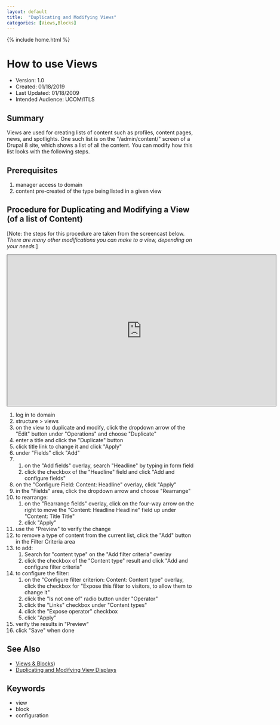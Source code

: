 ```yaml
---
layout: default
title:  "Duplicating and Modifying Views"
categories: [Views,Blocks] 
---
```

{% include home.html %}
# How to use Views
* Version: 1.0
* Created: 01/18/2019
* Last Updated: 01/18/2009
* Intended Audience: UCOM/ITLS

## Summary
Views are used for creating lists of content such as profiles, content pages, news, and spotlights. One such list is on the "/admin/content/" screen of a Drupal 8 site, which shows a list of all the content. You can modify how this list looks with the following steps.

## Prerequisites

 1. manager access to domain
 2. content pre-created of the type being listed in a given view


## Procedure for Duplicating and Modifying a View (of a list of Content)
[Note: the steps for this procedure are taken from the screencast below. *There are many other modifications you can make to a view, depending on your needs.*]
<iframe src="https://bluecast.hosted.panopto.com/Panopto/Pages/Embed.aspx?id=ce8de2ec-ae7c-428f-af2c-a95401330782&v=1" width="720" height="405" style="padding: 0px; border: 1px solid #464646;" frameborder="0" allowfullscreen allow="autoplay"></iframe>

1. log in to domain
2. structure > views
3. on the view to duplicate and modify, click the dropdown arrow of the "Edit" button under "Operations" and choose "Duplicate"
4. enter a title and click the "Duplicate" button
5. click title link to change it and click "Apply"
6. under "Fields" click "Add"
7. 
    1. on the "Add fields" overlay, search "Headline" by typing in form field
    2. click the checkbox of the "Headline" field and click "Add and configure fields"
8. on the "Configure Field: Content: Headline" overlay, click "Apply"
9. in the "Fields" area, click the dropdown arrow and choose "Rearrange"
10. to rearrange:
    1. on the "Rearrange fields" overlay, click on the four-way arrow on the right to move the "Content: Headline Headline" field up under "Content: Title Title"
    2. click "Apply"
11. use the "Preview" to verify the change
12. to remove a type of content from the current list, click the "Add" button in the Filter Criteria area
13. to add:
    1. Search for "content type" on the "Add filter criteria" overlay 
    2. click the checkbox of the "Content type" result and click "Add and configure filter criteria"
14. to configure the filter:
    1. on the "Configure filter criterion: Content: Content type" overlay, click the checkbox for "Expose this filter to visitors, to allow them to change it"
    2. click the "Is not one of" radio button under "Operator"
    3. click the "Links" checkbox under "Content types"
    4. click the "Expose operator" checkbox
    5. click "Apply"
15. verify the results in "Preview"
16. click "Save" when done





## See Also

* [Views & Blocks](/VIEWS_BLOCKS))
* [Duplicating and Modifying View Displays](DUPLICATING_MODIFYING_VIEW_DISPLAYS)

## Keywords

* view
* block
* configuration

